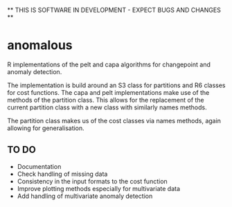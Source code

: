 ** THIS IS SOFTWARE IN DEVELOPMENT - EXPECT BUGS AND CHANGES **

# anomalous

R implementations of the pelt and capa algorithms for changepoint and anomaly detection.

The implementation is build around an S3 class for partitions and R6 classes for cost functions. 
The capa and pelt implementations make use of the methods of the partition class. This allows for the replacement of the current partition class with a new class with similarly names methods.

The partition class makes us of the cost classes via names methods, again allowing for generalisation.


## TO DO

- Documentation
- Check handling of missing data
- Consistency in the input formats to the cost function
- Improve plotting methods especially for multivariate data
- Add handling of multivariate anomaly detection
